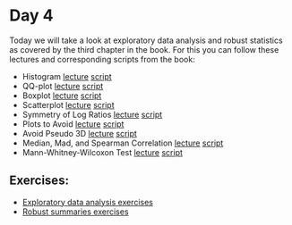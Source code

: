 # Day 4

Today we will take a look at exploratory data analysis and robust statistics as covered by the third chapter in the book. For this you can follow these lectures and corresponding scripts from the book:


- Histogram [lecture](https://www.youtube.com/watch?v=UaXYRf6qtEg) [script](http://genomicsclass.github.io/book/pages/exploratory_data_analysis.html)
- QQ-plot [lecture](https://www.youtube.com/watch?v=5F62EwMF26c)  [script](http://genomicsclass.github.io/book/pages/exploratory_data_analysis.html)
- Boxplot [lecture](https://www.youtube.com/watch?v=Hh-Pd23OmVo)  [script](http://genomicsclass.github.io/book/pages/exploratory_data_analysis.html)
- Scatterplot [lecture](https://www.youtube.com/watch?v=dmJzInKpuRE)  [script](http://genomicsclass.github.io/book/pages/exploratory_data_analysis.html)
- Symmetry of Log Ratios [lecture](https://www.youtube.com/watch?v=kxW4bCrYvco)  [script](http://genomicsclass.github.io/book/pages/robust_summaries.html)
- Plots to Avoid [lecture](https://www.youtube.com/watch?v=p-dYnSbBTa8)  [script](http://genomicsclass.github.io/book/pages/plots_to_avoid.html)
- Avoid Pseudo 3D [lecture](https://www.youtube.com/watch?v=15dRwC-gP0Q)  [script](http://genomicsclass.github.io/book/pages/plots_to_avoid.html)
 - Median, Mad, and Spearman Correlation
[lecture](https://www.youtube.com/watch?v=vLDxz51pLZQ)  [script](http://genomicsclass.github.io/book/pages/robust_summaries.html)
- Mann-Whitney-Wilcoxon Test [lecture](https://www.youtube.com/watch?v=3WKOnz6L1Fc)  [script](http://genomicsclass.github.io/book/pages/ranktest.html)

## Exercises:

-  [Exploratory data analysis exercises](http://genomicsclass.github.io/book/pages/exploratory_data_analysis_exercises.html)
-   [Robust summaries exercises](http://genomicsclass.github.io/book/pages/robust_summaries_exercises.html)
